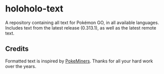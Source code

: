 # holoholo-text
A repository containing all text for Pokémon GO, in all available languages.  
Includes text from the latest release (0.313.1), as well as the latest remote text.

## Credits
Formatted text is inspired by [PokeMiners](https://github.com/PokeMiners). Thanks for all your hard work over the years.